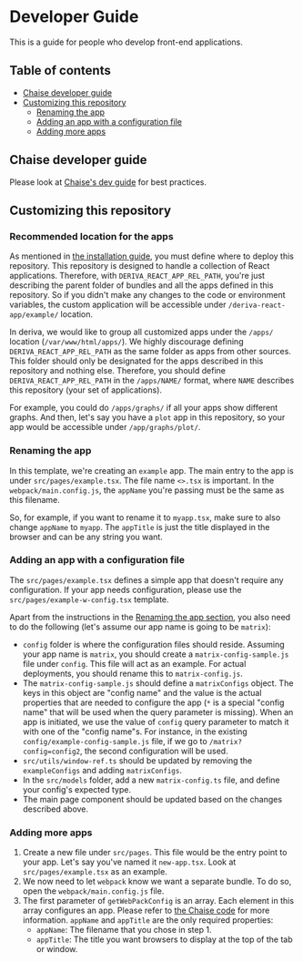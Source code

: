 # Developer Guide

This is a guide for people who develop front-end applications.

## Table of contents

- [Chaise developer guide](#chaise-developer-guide)
- [Customizing this repository](#customizing-this-repository)
  - [Renaming the app](#renaming-the-app)
  - [Adding an app with a configuration file](#adding-an-app-with-a-configuration-file)
  - [Adding more apps](#adding-more-apps)

## Chaise developer guide

Please look at [Chaise's dev guide](https://github.com/informatics-isi-edu/chaise/blob/master/docs/dev-docs/dev-guide.md) for best practices.

## Customizing this repository

### Recommended location for the apps

As mentioned in [the installation guide](../user-docs/installation.md), you must define where to deploy this repository. This repository is designed to handle a collection of React applications. Therefore, with `DERIVA_REACT_APP_REL_PATH`, you're just describing the parent folder of bundles and all the apps defined in this repository. So if you didn't make any changes to the code or environment variables, the custom application will be accessible under `/deriva-react-app/example/` location.

In deriva, we would like to group all customized apps under the `/apps/` location (`/var/www/html/apps/`). We highly discourage defining `DERIVA_REACT_APP_REL_PATH` as the same folder as apps from other sources. This folder should only be designated for the apps described in this repository and nothing else. Therefore, you should define `DERIVA_REACT_APP_REL_PATH` in the `/apps/NAME/` format, where `NAME` describes this repository (your set of applications).

For example, you could do `/apps/graphs/` if all your apps show different graphs. And then, let's say you have a `plot` app in this repository, so your app would be accessible under `/app/graphs/plot/`.

### Renaming the app

In this template, we're creating an `example` app. The main entry to the app is under `src/pages/example.tsx`. The file name `<>.tsx` is important. In the `webpack/main.config.js`, the `appName` you're passing must be the same as this filename.

So, for example, if you want to rename it to `myapp.tsx`, make sure to also change `appName` to `myapp`. The `appTitle` is just the title displayed in the browser and can be any string you want.

### Adding an app with a configuration file

The `src/pages/example.tsx` defines a simple app that doesn't require any configuration. If your app needs configuration, please use the `src/pages/example-w-config.tsx` template.

Apart from the instructions in the [Renaming the app section](#renaming-the-app), you also need to do the following (let's assume our app name is going to be `matrix`):

- `config` folder is where the configuration files should reside. Assuming your app name is `matrix`, you should create a `matrix-config-sample.js` file under `config`. This file will act as an example. For actual deployments, you should rename this to `matrix-config.js`.
- The `matrix-config-sample.js` should define a `matrixConfigs` object. The keys in this object are "config name" and the value is the actual properties that are needed to configure the app (`*` is a special "config name" that will be used when the query parameter is missing). When an app is initiated, we use the value of `config` query parameter to match it with one of the "config name"s. For instance, in the existing `config/example-config-sample.js` file, if we go to `/matrix?config=config2`, the second configuration will be used.
- `src/utils/window-ref.ts` should be updated by removing the `exampleConfigs` and adding `matrixConfigs`.
- In the `src/models` folder, add a new `matrix-config.ts` file, and define your config's expected type.
- The main page component should be updated based on the changes described above.

### Adding more apps

1. Create a new file under `src/pages`. This file would be the entry point to your app. Let's say you've named it `new-app.tsx`. Look at `src/pages/example.tsx` as an example.
2. We now need to let `webpack` know we want a separate bundle. To do so, open the `webpack/main.config.js` file.
3. The first parameter of `getWebPackConfig` is an array. Each element in this array configures an app. Please refer to [the Chaise code](https://github.com/informatics-isi-edu/chaise/blob/master/webpack/app.config.js#L7,L37) for more information. `appName` and `appTitle` are the only required properties:
    - `appName`: The filename that you chose in step 1.
    - `appTitle`: The title you want browsers to display at the top of the tab or window.
